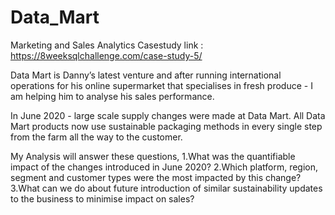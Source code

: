 # Data_Mart
Marketing and Sales Analytics
Casestudy link : https://8weeksqlchallenge.com/case-study-5/

Data Mart is Danny’s latest venture and after running international operations for his online supermarket that specialises in fresh produce - I am helping him to analyse his sales performance.

In June 2020 - large scale supply changes were made at Data Mart. All Data Mart products now use sustainable packaging methods in every single step from the farm all the way to the customer.

My Analysis will answer these questions, 
1.What was the quantifiable impact of the changes introduced in June 2020?
2.Which platform, region, segment and customer types were the most impacted by this change?
3.What can we do about future introduction of similar sustainability updates to the business to minimise impact on sales?
